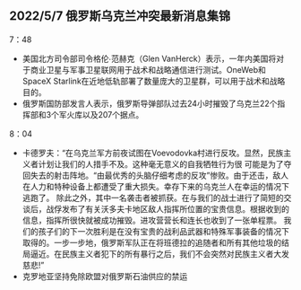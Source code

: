 ## 2022/5/7 俄罗斯乌克兰冲突最新消息集锦



7：48

- 美国北方司令部司令格伦∙范赫克（Glen VanHerck）表示，一年内美国将对于商业卫星与军事卫星联网用于战术和战略通信进行测试。OneWeb和SpaceX Starlink在近地低轨部署了数量庞大的卫星群，可以用于战术和战略目的。
- 俄罗斯国防部发言人表示，俄罗斯导弹部队过去24小时摧毁了乌克兰22个指挥部和3个军火库以及207个据点。

8：04

- 卡德罗夫：“在乌克兰军方前夜试图在Voevodovka村进行反攻。显然，民族主义者计划让我们的人措手不及。这种毫无意义的自我牺牲行为很 可能是为了夺回失去的射击阵地。“由最优秀的头脑仔细考虑的反攻”惨败。由于还击，敌人在人力和特种设备上都遭受了重大损失。幸存下来的乌克兰人在幸运的情况下逃跑了。
  除此之外，其中一名袭击者被抓获。在与我们的战士进行了简短的交谈后，战俘发布了有关沃多夫卡地区敌人指挥所位置的宝贵信息。根据收到的信息，指挥所很快就被成功摧毁。进攻营营长和连长也收到了一张单程票。
  我们的孩子们的下一次胜利是在没有宝贵的战利品武器和特殊军事装备的情况下取得的。一步一步地，俄罗斯军队正在将班德拉的追随者和所有其他垃圾的结局逼近。在民族主义者犯下的所有暴行之后，我们不会突然对民族主义者大发慈悲!”
- 克罗地亚坚持免除欧盟对俄罗斯石油供应的禁运